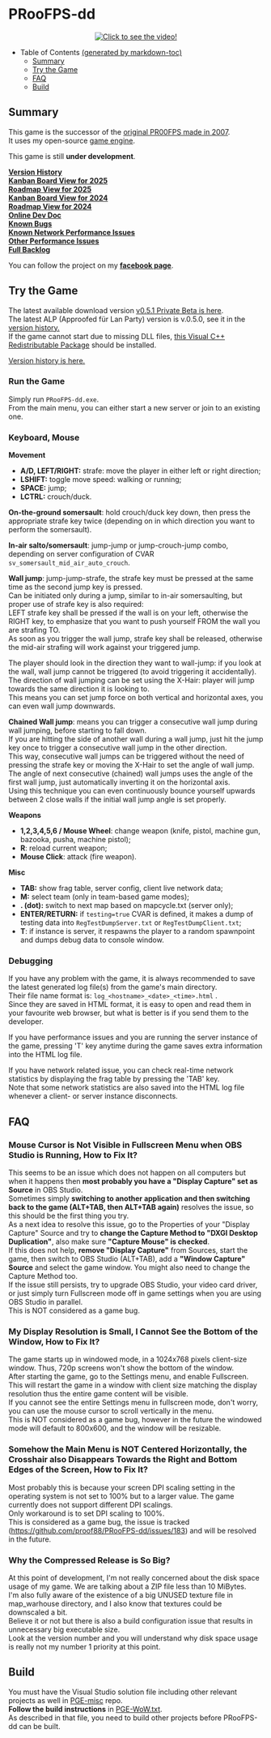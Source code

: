 # PRooFPS-dd

<p align="center">
  <a href="http://www.youtube.com/watch?feature=player_embedded&v=XPMMzPYjR98" target="_blank"><img src="PR00FPS-dd-logo.png" alt="Click to see the video!"/></a>
</p>

- Table of Contents [(generated by markdown-toc)](http://ecotrust-canada.github.io/markdown-toc/)
  * [Summary](#summary)
  * [Try the Game](#try-the-game)
  * [FAQ](#faq)
  * [Build](#build)

## Summary

This game is the successor of the [original PR00FPS made in 2007](https://github.com/proof88/PR00FPS).  
It uses my open-source [game engine](https://github.com/proof88/PGE).

This game is still **under development**.

**[Version History](HISTORY.md)**  
**[Kanban Board View for 2025](https://github.com/users/proof88/projects/10/views/1)**  
**[Roadmap View for 2025](https://github.com/users/proof88/projects/10/views/4)**  
**[Kanban Board View for 2024](https://github.com/users/proof88/projects/9/views/1)**  
**[Roadmap View for 2024](https://github.com/users/proof88/projects/9/views/4)**  
**[Online Dev Doc](https://proof88.github.io/proofps-dd-doc/index.html)**  
**[Known Bugs](https://github.com/proof88/PRooFPS-dd/labels/bug)**  
**[Known Network Performance Issues](https://github.com/proof88/PRooFPS-dd/issues?q=is%3Aopen+is%3Aissue+milestone%3A%22Networking+%28Public+Beta%29%22+label%3Aoptimization+sort%3Aupdated-desc)**  
**[Other Performance Issues](https://github.com/proof88/PRooFPS-dd/issues?q=is%3Aopen+is%3Aissue+-milestone%3A%22Networking+%28Public+Beta%29%22+label%3Aoptimization+sort%3Aupdated-desc+)**  
**[Full Backlog](https://github.com/proof88/PRooFPS-dd/milestones?direction=asc&sort=title&state=open)**

You can follow the project on my **[facebook page](https://www.facebook.com/whiskhyll)**.

## Try the Game

The latest available download version [v0.5.1 Private Beta is here](https://drive.google.com/file/d/1JUiqWUTJKve-xOOZnN4rkNGRUu0_KuPI/view?usp=sharing).  
The latest ALP (Approofed für Lan Party) version is v.0.5.0, see it in the [version history.](HISTORY.md)  
If the game cannot start due to missing DLL files, [this Visual C++ Redistributable Package](https://drive.google.com/file/d/1B61VzifHvK-wTNGUai4HaEeik2cXLRHH/view?usp=share_link) should be installed.

[Version history is here.](HISTORY.md)

### Run the Game

Simply run `PRooFPS-dd.exe`.  
From the main menu, you can either start a new server or join to an existing one.

### Keyboard, Mouse

**Movement**

 - **A/D, LEFT/RIGHT:** strafe: move the player in either left or right direction;
 - **LSHIFT:** toggle move speed: walking or running;
 - **SPACE:** jump;
 - **LCTRL:** crouch/duck.

**On-the-ground somersault**: hold crouch/duck key down, then press the appropriate strafe key twice (depending on in which direction you want to perform the somersault).

**In-air salto/somersault**: jump-jump or jump-crouch-jump combo, depending on server configuration of CVAR `sv_somersault_mid_air_auto_crouch`.

**Wall jump**: jump-jump-strafe, the strafe key must be pressed at the same time as the second jump key is pressed.  
Can be initiated only during a jump, similar to in-air somersaulting, but proper use of strafe key is also required:  
LEFT strafe key shall be pressed if the wall is on your left, otherwise the RIGHT key, to emphasize that you want to push yourself FROM the wall you are strafing TO.  
As soon as you trigger the wall jump, strafe key shall be released, otherwise the mid-air strafing will work against your triggered jump.

The player should look in the direction they want to wall-jump: if you look at the wall, wall jump cannot be triggered (to avoid triggering it accidentally).  
The direction of wall jumping can be set using the X-Hair: player will jump towards the same direction it is looking to.  
This means you can set jump force on both vertical and horizontal axes, you can even wall jump downwards.

**Chained Wall jump**: means you can trigger a consecutive wall jump during wall jumping, before starting to fall down.  
If you are hitting the side of another wall during a wall jump, just hit the jump key once to trigger a consecutive wall jump in the other direction.  
This way, consecutive wall jumps can be triggered without the need of pressing the strafe key or moving the X-Hair to set the angle of wall jump.  
The angle of next consecutive (chained) wall jumps uses the angle of the first wall jump, just automatically inverting it on the horizontal axis.  
Using this technique you can even continuously bounce yourself upwards between 2 close walls if the initial wall jump angle is set properly.

**Weapons**

 - **1,2,3,4,5,6 / Mouse Wheel**: change weapon (knife, pistol, machine gun, bazooka, pusha, machine pistol);
 - **R**: reload current weapon;
 - **Mouse Click**: attack (fire weapon).

**Misc**

 - **TAB:** show frag table, server config, client live network data;
 - **M:** select team (only in team-based game modes);
 - **. (dot):** switch to next map based on mapcycle.txt (server only);
 - **ENTER/RETURN:** if `testing=true` CVAR is defined, it makes a dump of testing data into `RegTestDumpServer.txt` or `RegTestDumpClient.txt`;
 - **T**: if instance is server, it respawns the player to a random spawnpoint and dumps debug data to console window.

### Debugging

If you have any problem with the game, it is always recommended to save the latest generated log file(s) from the game's main directory.  
Their file name format is: `log_<hostname>_<date>_<time>.html` .  
Since they are saved in HTML format, it is easy to open and read them in your favourite web browser, but what is better is if you send them to the developer.

If you have performance issues and you are running the server instance of the game, pressing 'T' key anytime during the game saves extra information into the HTML log file.  

If you have network related issue, you can check real-time network statistics by displaying the frag table by pressing the 'TAB' key.  
Note that some network statistics are also saved into the HTML log file whenever a client- or server instance disconnects.

## FAQ

### Mouse Cursor is Not Visible in Fullscreen Menu when OBS Studio is Running, How to Fix It?

This seems to be an issue which does not happen on all computers but when it happens then **most probably you have a "Display Capture" set as Source** in OBS Studio.  
Sometimes simply **switching to another application and then switching back to the game (ALT+TAB, then ALT+TAB again)** resolves the issue, so this should be the first thing you try.  
As a next idea to resolve this issue, go to the Properties of your "Display Capture" Source and try to **change the Capture Method to "DXGI Desktop Duplication"**, also make sure **"Capture Mouse" is checked**.  
If this does not help, **remove "Display Capture"** from Sources, start the game, then switch to OBS Studio (ALT+TAB), add a **"Window Capture" Source** and select the game window. You might also need to change the Capture Method too.  
If the issue still persists, try to upgrade OBS Studio, your video card driver, or just simply turn Fullscreen mode off in game settings when you are using OBS Studio in parallel.  
This is NOT considered as a game bug.

### My Display Resolution is Small, I Cannot See the Bottom of the Window, How to Fix It?

The game starts up in windowed mode, in a 1024x768 pixels client-size window. Thus, 720p screens won't show the bottom of the window.  
After starting the game, go to the Settings menu, and enable Fullscreen. This will restart the game in a window with client size matching the display resolution thus the entire game content will be visible.  
If you cannot see the entire Settings menu in fullscreen mode, don't worry, you can use the mouse cursor to scroll vertically in the menu.  
This is NOT considered as a game bug, however in the future the windowed mode will default to 800x600, and the window will be resizable.

### Somehow the Main Menu is NOT Centered Horizontally, the Crosshair also Disappears Towards the Right and Bottom Edges of the Screen, How to Fix It?

Most probably this is because your screen DPI scaling setting in the operating system is not set to 100% but to a larger value. The game currently does not support different DPI scalings.  
Only workaround is to set DPI scaling to 100%.  
This is considered as a game bug, the issue is tracked (https://github.com/proof88/PRooFPS-dd/issues/183) and will be resolved in the future.

### Why the Compressed Release is So Big?

At this point of development, I'm not really concerned about the disk space usage of my game. We are talking about a ZIP file less than 10 MiBytes.  
I'm also fully aware of the existence of a big UNUSED texture file in map_warhouse directory, and I also know that textures could be downscaled a bit.  
Believe it or not but there is also a build configuration issue that results in unnecessary big executable size.  
Look at the version number and you will understand why disk space usage is really not my number 1 priority at this point.

## Build

You must have the Visual Studio solution file including other relevant projects as well in [PGE-misc](https://github.com/proof88/PGE-misc) repo.  
**Follow the build instructions** in [PGE-WoW.txt](https://github.com/proof88/PGE-misc/blob/master/src/PGE-WoW.txt).  
As described in that file, you need to build other projects before PRooFPS-dd can be built.
